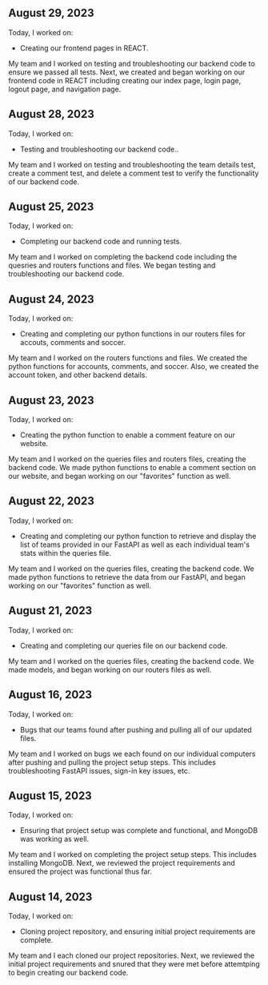 ## August 29, 2023

Today, I worked on:

* Creating our frontend pages in REACT.

My team and I worked on testing and troubleshooting our backend code to ensure we passed all tests. Next, we created and began working on our frontend code in REACT including creating our index page, login page, logout page, and navigation page.

## August 28, 2023

Today, I worked on:

* Testing and troubleshooting our backend code..

My team and I worked on testing and troubleshooting the team details test, create a comment test, and delete a comment test to verify the functionality of our backend code.

## August 25, 2023

Today, I worked on:

* Completing our backend code and running tests.

My team and I worked on completing the backend code including the quesries and routers functions and files. We began testing and troubleshooting our backend code.

## August 24, 2023

Today, I worked on:

* Creating and completing our python functions in our routers files for accouts, comments and soccer.

My team and I worked on the routers functions and files. We created the python functions for accounts, comments, and soccer. Also, we created the account token, and other backend details.

## August 23, 2023

Today, I worked on:

* Creating the python function to enable a comment feature on our website.

My team and I worked on the queries files and routers files, creating the backend code. We made python functions to enable a comment section on our website, and began working on our "favorites" function as well.

## August 22, 2023

Today, I worked on:

* Creating and completing our python function to retrieve and display the list of teams provided in our FastAPI as well as each individual team's stats within the queries file.

My team and I worked on the queries files, creating the backend code. We made python functions to retrieve the data from our FastAPI, and began working on our "favorites" function as well.

## August 21, 2023

Today, I worked on:

* Creating and completing our queries file on our backend code.

My team and I worked on the queries files, creating the backend code. We made models, and began working on our routers files as well.

## August 16, 2023

Today, I worked on:

* Bugs that our teams found after pushing and pulling all of our updated files.

My team and I worked on bugs we each found on our individual computers after pushing and pulling the project setup steps. This includes troubleshooting FastAPI issues, sign-in key issues, etc.

## August 15, 2023

Today, I worked on:

* Ensuring that project setup was complete and functional, and MongoDB was working as well.

My team and I worked on completing the project setup steps. This includes installing MongoDB. Next, we reviewed the project requirements and ensured the project was functional thus far.


## August 14, 2023

Today, I worked on:

* Cloning project repository, and ensuring initial project requirements are complete.

My team and I each cloned our project repositories. Next, we reviewed the initial project requirements and snured that they were met before attemtping to begin creating our backend code.
